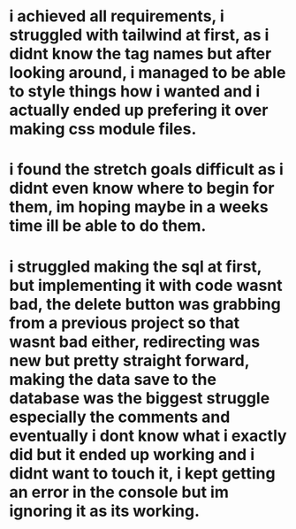 # i achieved all requirements, i struggled with tailwind at first, as i didnt know the tag names but after looking around, i managed to be able to style things how i wanted and i actually ended up prefering it over making css module files.

# i found the stretch goals difficult as i didnt even know where to begin for them, im hoping maybe in a weeks time ill be able to do them.

# i struggled making the sql at first, but implementing it with code wasnt bad, the delete button was grabbing from a previous project so that wasnt bad either, redirecting was new but pretty straight forward, making the data save to the database was the biggest struggle especially the comments and eventually i dont know what i exactly did but it ended up working and i didnt want to touch it, i kept getting an error in the console but im ignoring it as its working.
